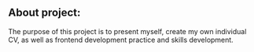 ## About project:
The purpose of this project is to present myself, create my own individual CV, as well as frontend development practice and skills development.

